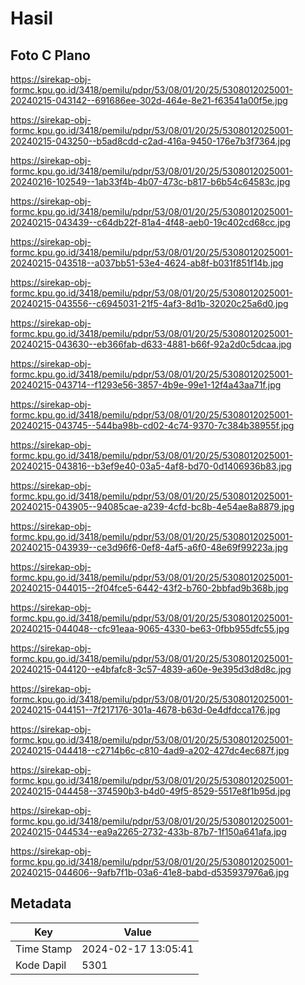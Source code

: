 # Hasil

## Foto C Plano

https://sirekap-obj-formc.kpu.go.id/3418/pemilu/pdpr/53/08/01/20/25/5308012025001-20240215-043142--691686ee-302d-464e-8e21-f63541a00f5e.jpg

https://sirekap-obj-formc.kpu.go.id/3418/pemilu/pdpr/53/08/01/20/25/5308012025001-20240215-043250--b5ad8cdd-c2ad-416a-9450-176e7b3f7364.jpg

https://sirekap-obj-formc.kpu.go.id/3418/pemilu/pdpr/53/08/01/20/25/5308012025001-20240216-102549--1ab33f4b-4b07-473c-b817-b6b54c64583c.jpg

https://sirekap-obj-formc.kpu.go.id/3418/pemilu/pdpr/53/08/01/20/25/5308012025001-20240215-043439--c64db22f-81a4-4f48-aeb0-19c402cd68cc.jpg

https://sirekap-obj-formc.kpu.go.id/3418/pemilu/pdpr/53/08/01/20/25/5308012025001-20240215-043518--a037bb51-53e4-4624-ab8f-b031f851f14b.jpg

https://sirekap-obj-formc.kpu.go.id/3418/pemilu/pdpr/53/08/01/20/25/5308012025001-20240215-043556--c6945031-21f5-4af3-8d1b-32020c25a6d0.jpg

https://sirekap-obj-formc.kpu.go.id/3418/pemilu/pdpr/53/08/01/20/25/5308012025001-20240215-043630--eb366fab-d633-4881-b66f-92a2d0c5dcaa.jpg

https://sirekap-obj-formc.kpu.go.id/3418/pemilu/pdpr/53/08/01/20/25/5308012025001-20240215-043714--f1293e56-3857-4b9e-99e1-12f4a43aa71f.jpg

https://sirekap-obj-formc.kpu.go.id/3418/pemilu/pdpr/53/08/01/20/25/5308012025001-20240215-043745--544ba98b-cd02-4c74-9370-7c384b38955f.jpg

https://sirekap-obj-formc.kpu.go.id/3418/pemilu/pdpr/53/08/01/20/25/5308012025001-20240215-043816--b3ef9e40-03a5-4af8-bd70-0d1406936b83.jpg

https://sirekap-obj-formc.kpu.go.id/3418/pemilu/pdpr/53/08/01/20/25/5308012025001-20240215-043905--94085cae-a239-4cfd-bc8b-4e54ae8a8879.jpg

https://sirekap-obj-formc.kpu.go.id/3418/pemilu/pdpr/53/08/01/20/25/5308012025001-20240215-043939--ce3d96f6-0ef8-4af5-a6f0-48e69f99223a.jpg

https://sirekap-obj-formc.kpu.go.id/3418/pemilu/pdpr/53/08/01/20/25/5308012025001-20240215-044015--2f04fce5-6442-43f2-b760-2bbfad9b368b.jpg

https://sirekap-obj-formc.kpu.go.id/3418/pemilu/pdpr/53/08/01/20/25/5308012025001-20240215-044048--cfc91eaa-9065-4330-be63-0fbb955dfc55.jpg

https://sirekap-obj-formc.kpu.go.id/3418/pemilu/pdpr/53/08/01/20/25/5308012025001-20240215-044120--e4bfafc8-3c57-4839-a60e-9e395d3d8d8c.jpg

https://sirekap-obj-formc.kpu.go.id/3418/pemilu/pdpr/53/08/01/20/25/5308012025001-20240215-044151--7f217176-301a-4678-b63d-0e4dfdcca176.jpg

https://sirekap-obj-formc.kpu.go.id/3418/pemilu/pdpr/53/08/01/20/25/5308012025001-20240215-044418--c2714b6c-c810-4ad9-a202-427dc4ec687f.jpg

https://sirekap-obj-formc.kpu.go.id/3418/pemilu/pdpr/53/08/01/20/25/5308012025001-20240215-044458--374590b3-b4d0-49f5-8529-5517e8f1b95d.jpg

https://sirekap-obj-formc.kpu.go.id/3418/pemilu/pdpr/53/08/01/20/25/5308012025001-20240215-044534--ea9a2265-2732-433b-87b7-1f150a641afa.jpg

https://sirekap-obj-formc.kpu.go.id/3418/pemilu/pdpr/53/08/01/20/25/5308012025001-20240215-044606--9afb7f1b-03a6-41e8-babd-d535937976a6.jpg


## Metadata

| Key        | Value               |
| ---------- | ------------------- |
| Time Stamp | 2024-02-17 13:05:41 |
| Kode Dapil | 5301                |



